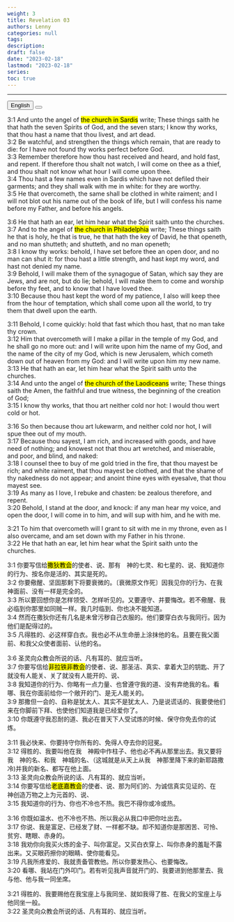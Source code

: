 ```yaml
---
weight: 3
title: Revelation 03
authors: Lenny
categories: null
tags: 
description: 
draft: false
date: "2023-02-18"
lastmod: "2023-02-18"
series:
toc: true
---
```



<!--more-->
---

<!-- Tab links -->
<div class="tab">
  <button class="tablinks active" onclick="tablabel(event, 'english')">English</button>
  <button class="tablinks" onclick="tablabel(event, 'chinese')"></button>
  
</div>

<!-- Tab content -->
<div id="english" class="tabcontent" style="display:block">

3:1 And unto the angel of <mark class = "lemon">the church in Sardis</mark> write; These things saith he that hath the seven Spirits of God, and the seven stars; I know thy works, that thou hast a name that thou livest, and art dead.  
3:2 Be watchful, and strengthen the things which remain, that are ready to die: for I have not found thy works perfect before God.  
3:3 Remember therefore how thou hast received and heard, and hold fast, and repent. If therefore thou shalt not watch, I will come on thee as a thief, and thou shalt not know what hour I will come upon thee.  
3:4 Thou hast a few names even in Sardis which have not defiled their garments; and they shall walk with me in white: for they are worthy.  
3:5 He that overcometh, the same shall be clothed in white raiment; and I will not blot out his name out of the book of life, but I will confess his name before my Father, and before his angels.  

3:6 He that hath an ear, let him hear what the Spirit saith unto the churches.  
3:7 And to the angel of <mark class = "lemon">the church in Philadelphia</mark> write; These things saith he that is holy, he that is true, he that hath the key of David, he that openeth, and no man shutteth; and shutteth, and no man openeth;  
3:8 I know thy works: behold, I have set before thee an open door, and no man can shut it: for thou hast a little strength, and hast kept my word, and hast not denied my name.  
3:9 Behold, I will make them of the synagogue of Satan, which say they are Jews, and are not, but do lie; behold, I will make them to come and worship before thy feet, and to know that I have loved thee.  
3:10 Because thou hast kept the word of my patience, I also will keep thee from the hour of temptation, which shall come upon all the world, to try them that dwell upon the earth.  

3:11 Behold, I come quickly: hold that fast which thou hast, that no man take thy crown.  
3:12 Him that overcometh will I make a pillar in the temple of my God, and he shall go no more out: and I will write upon him the name of my God, and the name of the city of my God, which is new Jerusalem, which cometh down out of heaven from my God: and I will write upon him my new name.  
3:13 He that hath an ear, let him hear what the Spirit saith unto the churches.  
3:14 And unto the angel of <mark class = "lemon">the church of the Laodiceans</mark> write; These things saith the Amen, the faithful and true witness, the beginning of the creation of God;  
3:15 I know thy works, that thou art neither cold nor hot: I would thou wert cold or hot.  

3:16 So then because thou art lukewarm, and neither cold nor hot, I will spue thee out of my mouth.  
3:17 Because thou sayest, I am rich, and increased with goods, and have need of nothing; and knowest not that thou art wretched, and miserable, and poor, and blind, and naked:  
3:18 I counsel thee to buy of me gold tried in the fire, that thou mayest be rich; and white raiment, that thou mayest be clothed, and that the shame of thy nakedness do not appear; and anoint thine eyes with eyesalve, that thou mayest see.  
3:19 As many as I love, I rebuke and chasten: be zealous therefore, and repent.  
3:20 Behold, I stand at the door, and knock: if any man hear my voice, and open the door, I will come in to him, and will sup with him, and he with me.  

3:21 To him that overcometh will I grant to sit with me in my throne, even as I also overcame, and am set down with my Father in his throne.  
3:22 He that hath an ear, let him hear what the Spirit saith unto the churches.  
</div>

<div id="chinese" class="tabcontent">

3:1 你要写信给<mark class = "lemon">撒狄教会</mark>的使者、说、那有　神的七灵、和七星的、说、我知道你的行为、按名你是活的、其实是死的。  
3:2 你要儆醒、坚固那剩下将要衰微的。〔衰微原文作死〕因我见你的行为、在我　神面前、没有一样是完全的。  
3:3 所以要回想你是怎样领受、怎样听见的。又要遵守、并要悔改。若不儆醒、我必临到你那里如同贼一样。我几时临到、你也决不能知道。  
3:4 然而在撒狄你还有几名是未曾污秽自己衣服的。他们要穿白衣与我同行。因为他们是配得过的。  
3:5 凡得胜的、必这样穿白衣。我也必不从生命册上涂抹他的名。且要在我父面前、和我父众使者面前、认他的名。  

3:6 圣灵向众教会所说的话、凡有耳的、就应当听。  
3:7 你要写信给<mark class = "lemon">非拉铁非教会</mark>的使者、说、那圣洁、真实、拿着大卫的钥匙、开了就没有人能关、关了就没有人能开的、说、  
3:8 我知道你的行为、你略有一点力量、也曾遵守我的道、没有弃绝我的名。看哪、我在你面前给你一个敞开的门、是无人能关的。  
3:9 那撒但一会的、自称是犹太人、其实不是犹太人、乃是说谎话的、我要使他们来在你脚前下拜、也使他们知道我是已经爱你了。  
3:10 你既遵守我忍耐的道、我必在普天下人受试炼的时候、保守你免去你的试炼。  

3:11 我必快来、你要持守你所有的、免得人夺去你的冠冕。  
3:12 得胜的、我要叫他在我　神殿中作柱子、他也必不再从那里出去。我又要将我　神的名、和我　神城的名、（这城就是从天上从我　神那里降下来的新耶路撒冷)并我的新名、都写在他上面。  
3:13 圣灵向众教会所说的话、凡有耳的、就应当听。  
3:14 你要写信给<mark class = "lemon">老底嘉教会</mark>的使者、说、那为阿们的、为诚信真实见证的、在　神创造万物之上为元首的、说、  
3:15 我知道你的行为、你也不冷也不热。我巴不得你或冷或热。  

3:16 你既如温水、也不冷也不热、所以我必从我口中把你吐出去。  
3:17 你说、我是富足、已经发了财、一样都不缺。却不知道你是那困苦、可怜、贫穷、瞎眼、赤身的。  
3:18 我劝你向我买火炼的金子、叫你富足。又买白衣穿上、叫你赤身的羞耻不露出来。又买眼药擦你的眼睛、使你能看见。  
3:19 凡我所疼爱的、我就责备管教他。所以你要发热心、也要悔改。  
3:20 看哪、我站在门外叩门。若有听见我声音就开门的、我要进到他那里去、我与他、他与我一同坐席。  

3:21 得胜的、我要赐他在我宝座上与我同坐、就如我得了胜、在我父的宝座上与他同坐一般。  
3:22 圣灵向众教会所说的话、凡有耳的、就应当听。  
</div>